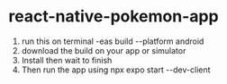 # react-native-pokemon-app
1. run this on terminal -eas build --platform android 
2. download the build on your app or simulator 
3. Install then wait to finish
4. Then run the app using npx expo start --dev-client
